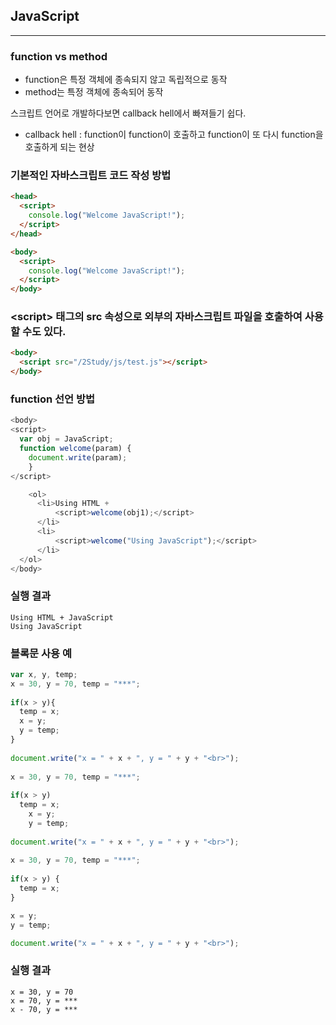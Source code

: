 ## JavaScript

---

### function vs method

- function은 특정 객체에 종속되지 않고 독립적으로 동작
- method는 특정 객체에 종속되어 동작

스크립트 언어로 개발하다보면 callback hell에서 빠져들기 쉽다.

- callback hell : function이 function이 호출하고 function이 또 다시 function을 호출하게 되는 현상



### 기본적인 자바스크립트 코드 작성 방법

```html
<head>
  <script>
  	console.log("Welcome JavaScript!");
  </script>
</head>
```

```html
<body>
  <script>
  	console.log("Welcome JavaScript!");
  </script>
</body>
```



### \<script> 태그의 src 속성으로 외부의 자바스크립트 파일을 호출하여 사용할 수도 있다.

```html
<body>
  <script src="/2Study/js/test.js"></script>
</body>
```



### function 선언 방법

```javascript
<body>
<script>
  var obj = JavaScript;
  function welcome(param) {
  	document.write(param);
	}
</script>

	<ol>
      <li>Using HTML +
          <script>welcome(obj1);</script>
      </li>
      <li>
          <script>welcome("Using JavaScript");</script>
      </li>
  </ol>
</body>
```

### 실행 결과

```
Using HTML + JavaScript
Using JavaScript
```



### 블록문 사용 예

```javascript
var x, y, temp;
x = 30, y = 70, temp = "***";
    
if(x > y){
  temp = x;
  x = y;
  y = temp;
}
    
document.write("x = " + x + ", y = " + y + "<br>");
    
x = 30, y = 70, temp = "***";
    
if(x > y)
  temp = x; 
	x = y; 
	y = temp;
    
document.write("x = " + x + ", y = " + y + "<br>");
    
x = 30, y = 70, temp = "***";
    
if(x > y) {
  temp = x;
}

x = y;
y = temp;

document.write("x = " + x + ", y = " + y + "<br>");
```

### 실행 결과

```
x = 30, y = 70
x = 70, y = ***
x - 70, y = ***
```

